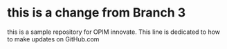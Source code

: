 # this is a change from Branch 3
this is a sample repository for OPIM innovate. This line is dedicated to how to make updates on GitHub.com

